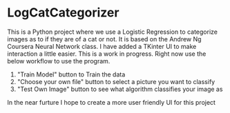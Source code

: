 # LogCatCategorizer
This is a Python project where we use a Logistic Regression to categorize images as to if they are of a cat or not. It is based on the Andrew Ng Coursera Neural Network class. I have added a TKinter UI to make interaction a little easier. This is a work in progress. Right now use the below workflow to use the program.

1. "Train Model" button to Train the data 
2. "Choose your own file" button to select a picture you want to classify
3. "Test Own Image" button to see what algorithm classifies your image as

In the near furture I hope to create a more user friendly UI for this project

